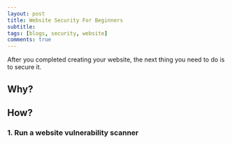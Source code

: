```yaml
---
layout: post
title: Website Security For Beginners
subtitle: 
tags: [blogs, security, website]
comments: true
---
```


After you completed creating your website, the next thing you need to do is to secure it. 

## Why?

## How?
### 1. Run a website vulnerability scanner
